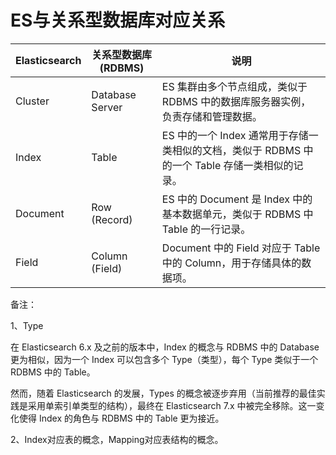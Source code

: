 # ES与关系型数据库对应关系


| Elasticsearch | 关系型数据库 (RDBMS)  | 说明                                                          |
| ------------- | --------------- | ----------------------------------------------------------- |
| Cluster       | Database Server | ES 集群由多个节点组成，类似于 RDBMS 中的数据库服务器实例，负责存储和管理数据。                |
| Index         | Table           | ES 中的一个 Index 通常用于存储一类相似的文档，类似于 RDBMS 中的一个 Table 存储一类相似的记录。 |
| Document      | Row (Record)    | ES 中的 Document 是 Index 中的基本数据单元，类似于 RDBMS 中 Table 的一行记录。    |
| Field         | Column (Field)  | Document 中的 Field 对应于 Table 中的 Column，用于存储具体的数据项。           |

备注：

1、Type

在 Elasticsearch 6.x 及之前的版本中，Index 的概念与 RDBMS 中的 Database 更为相似，因为一个 Index 可以包含多个 Type（类型），每个 Type 类似于一个 RDBMS 中的 Table。

然而，随着 Elasticsearch 的发展，Types 的概念被逐步弃用（当前推荐的最佳实践是采用单索引单类型的结构），最终在 Elasticsearch 7.x 中被完全移除。这一变化使得 Index 的角色与 RDBMS 中的 Table 更为接近。

2、Index对应表的概念，Mapping对应表结构的概念。
